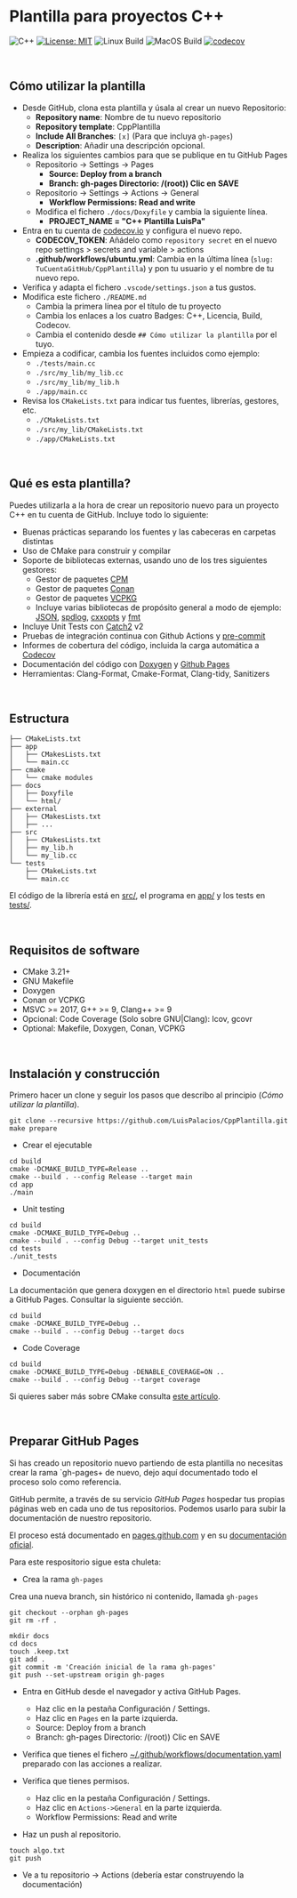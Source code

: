 # Plantilla para proyectos C++

![C++](https://img.shields.io/badge/C%2B%2B-11%2F14%2F17%2F20%2F23-blue)
[![License: MIT](https://img.shields.io/badge/License-MIT-yellow.svg)](https://opensource.org/licenses/MIT)
![Linux Build](https://github.com/LuisPalacios/CppPlantilla/actions/workflows/ubuntu.yml/badge.svg)
![MacOS Build](https://github.com/LuisPalacios/CppPlantilla/actions/workflows/macos.yml/badge.svg)
[![codecov](https://codecov.io/gh/LuisPalacios/CppPlantilla/graph/badge.svg?token=VXUOCDCWQ5)](https://codecov.io/gh/LuisPalacios/CppPlantilla)

&nbsp;

## Cómo utilizar la plantilla

- Desde GitHub, clona esta plantilla y úsala al crear un nuevo Repositorio:
  - **Repository name**: Nombre de tu nuevo repositorio
  - **Repository template**: CppPlantilla
  - **Include All Branches**: `[x]` (Para que incluya `gh-pages`)
  - **Description**: Añadir una descripción opcional.
- Realiza los siguientes cambios para que se publique en tu GitHub Pages
  - Repositorio -> Settings -> Pages
    - **Source: Deploy from a branch**
    - **Branch: gh-pages  Directorio: /(root))  Clic en SAVE**
  - Repositorio -> Settings -> Actions -> General
    - **Workflow Permissions: Read and write**
  - Modifica el fichero `./docs/Doxyfile` y cambia la siguiente línea.
    - **PROJECT_NAME = "C++ Plantilla LuisPa"**
- Entra en tu cuenta de [codecov.io](https://codecov.io) y configura el nuevo repo.
  - **CODECOV_TOKEN**: Añádelo como `repository secret` en el nuevo repo settings > secrets and variable > actions
  - **.github/workflows/ubuntu.yml**: Cambia en la última línea (`slug: TuCuentaGitHub/CppPlantilla`) y pon tu usuario y el nombre de tu nuevo repo.
- Verifica y adapta el fichero `.vscode/settings.json` a tus gustos.
- Modifica este fichero `./README.md`
  - Cambia la primera línea por el título de tu proyecto
  - Cambia los enlaces a los cuatro Badges: C++, Licencia, Build, Codecov.
  - Cambia el contenido desde `## Cómo utilizar la plantilla` por el tuyo.
- Empieza a codificar, cambia los fuentes incluidos como ejemplo:
  - `./tests/main.cc`
  - `./src/my_lib/my_lib.cc`
  - `./src/my_lib/my_lib.h`
  - `./app/main.cc`
- Revisa los `CMakeLists.txt` para indicar tus fuentes, librerías, gestores, etc.
  - `./CMakeLists.txt`
  - `./src/my_lib/CMakeLists.txt`
  - `./app/CMakeLists.txt`

&nbsp;

## Qué es esta plantilla?

Puedes utilizarla a la hora de crear un repositorio nuevo para un proyecto C++ en tu cuenta de GitHub. Incluye todo lo siguiente:

- Buenas prácticas separando los fuentes y las cabeceras en carpetas distintas
- Uso de CMake para construir y compilar
- Soporte de bibliotecas externas, usando uno de los tres siguientes gestores:
  - Gestor de paquetes [CPM](https://github.com/cpm-cmake/CPM.cmake)
  - Gestor de paquetes [Conan](https://conan.io/)
  - Gestor de paquetes [VCPKG](https://github.com/microsoft/vcpkg)
  - Incluye varias bibliotecas de propósito general a modo de ejemplo: [JSON](https://github.com/nlohmann/json), [spdlog](https://github.com/gabime/spdlog), [cxxopts](https://github.com/jarro2783/cxxopts) y [fmt](https://github.com/fmtlib/fmt)
- Incluye Unit Tests con [Catch2](https://github.com/catchorg/Catch2) v2
- Pruebas de integración continua con Github Actions y [pre-commit](https://pre-commit.com/)
- Informes de cobertura del código, incluida la carga automática a [Codecov](https://codecov.io)
- Documentación del código con [Doxygen](https://doxygen.nl/) y [Github Pages](https://franneck94.github.io/CppProjectTemplate/)
- Herramientas: Clang-Format, Cmake-Format, Clang-tidy, Sanitizers

&nbsp;

## Estructura

``` text
├── CMakeLists.txt
├── app
│   ├── CMakesLists.txt
│   └── main.cc
├── cmake
│   └── cmake modules
├── docs
│   ├── Doxyfile
│   └── html/
├── external
│   ├── CMakesLists.txt
│   ├── ...
├── src
│   ├── CMakesLists.txt
│   ├── my_lib.h
│   └── my_lib.cc
└── tests
    ├── CMakeLists.txt
    └── main.cc
```

El código de la librería está en [src/](src/), el programa en [app/](app) y los tests en [tests/](tests/).

&nbsp;

## Requisitos de software

- CMake 3.21+
- GNU Makefile
- Doxygen
- Conan or VCPKG
- MSVC >= 2017, G++ >= 9, Clang++ >= 9
- Opcional: Code Coverage (Solo sobre GNU|Clang): lcov, gcovr
- Optional: Makefile, Doxygen, Conan, VCPKG

&nbsp;

## Instalación y construcción

Primero hacer un clone y seguir los pasos que describo al principio (*Cómo utilizar la plantilla*).

```shell
git clone --recursive https://github.com/LuisPalacios/CppPlantilla.git
make prepare
```

- Crear el ejecutable

```shell
cd build
cmake -DCMAKE_BUILD_TYPE=Release ..
cmake --build . --config Release --target main
cd app
./main
```

- Unit testing

```shell
cd build
cmake -DCMAKE_BUILD_TYPE=Debug ..
cmake --build . --config Debug --target unit_tests
cd tests
./unit_tests
```

- Documentación

La documentación que genera doxygen en el directorio `html` puede subirse a GitHub Pages. Consultar la siguiente sección.

```shell
cd build
cmake -DCMAKE_BUILD_TYPE=Debug ..
cmake --build . --config Debug --target docs
```

- Code Coverage

```shell
cd build
cmake -DCMAKE_BUILD_TYPE=Debug -DENABLE_COVERAGE=ON ..
cmake --build . --config Debug --target coverage
```

Si quieres saber más sobre CMake consulta [este artículo](./README_cmake.md).

&nbsp;

## Preparar GitHub Pages

Si has creado un repositorio nuevo partiendo de esta plantilla no necesitas crear la rama `gh-pages+ de nuevo, dejo aquí documentado todo el proceso solo como referencia.

GitHub permite, a través de su servicio *GitHub Pages* hospedar tus propias páginas web en cada uno de tus repositorios. Podemos usarlo para subir la documentación de nuestro repositorio.

El proceso está documentado en [pages.github.com](https://pages.github.com) y en su [documentación oficial](https://docs.github.com/en/pages/setting-up-a-github-pages-site-with-jekyll/creating-a-github-pages-site-with-jekyll).

Para este respositorio sigue esta chuleta:

- Crea la rama `gh-pages`

Crea una nueva branch, sin histórico ni contenido, llamada `gh-pages`

```shell
git checkout --orphan gh-pages
git rm -rf .

mkdir docs
cd docs
touch .keep.txt
git add .
git commit -m 'Creación inicial de la rama gh-pages'
git push --set-upstream origin gh-pages
```

- Entra en GitHub desde el navegador y activa GitHub Pages.

  - Haz clic en la pestaña Configuración / Settings.
  - Haz clic en `Pages` en la parte izquierda.
  - Source: Deploy from a branch
  - Branch: gh-pages  Directorio: /(root))  Clic en SAVE

- Verifica que tienes el fichero [~/.github/workflows/documentation.yaml](./.github/workflows/documentation.yml) preparado con las acciones a realizar.

- Verifica que tienes permisos.

  - Haz clic en la pestaña Configuración / Settings.
  - Haz clic en `Actions->General` en la parte izquierda.
  - Workflow Permissions: Read and write

- Haz un push al repositorio.

```shell
touch algo.txt
git push
```

- Ve a tu repositorio -> Actions (debería estar construyendo la documentación)

</br>
